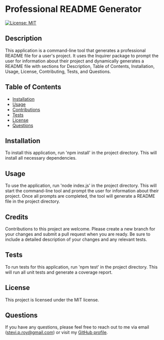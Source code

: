 # Professional README Generator

[![License: MIT](https://img.shields.io/badge/License-MIT-yellow.svg)](https://opensource.org/licenses/MIT)

## Description

This application is a command-line tool that generates a professional README file for a user's project. It uses the Inquirer package to prompt the user for information about their project and dynamically generates a README file with sections for Description, Table of Contents, Installation, Usage, License, Contributing, Tests, and Questions.

## Table of Contents

- [Installation](#installation)
- [Usage](#usage)
- [Contributions](#contributions)
- [Tests](#tests)
- [License](#license)
- [Questions](#questions)

## Installation

To install this application, run 'npm install' in the project directory. This will install all necessary dependencies.

## Usage

To use the application, run 'node index.js' in the project directory. This will start the command-line tool and prompt the user for information about their project. Once all prompts are completed, the tool will generate a README file in the project directory.

## Credits

Contributions to this project are welcome. Please create a new branch for your changes and submit a pull request when you are ready. Be sure to include a detailed description of your changes and any relevant tests.

## Tests

To run tests for this application, run 'npm test' in the project directory. This will run all unit tests and generate a coverage report.

## License

This project is licensed under the MIT license.

## Questions

If you have any questions, please feel free to reach out to me via email (stevi.p.roy@gmail.com) or visit my [GitHub profile](https://github.com/SteviRoy).